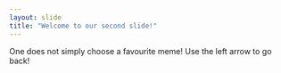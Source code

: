 ```yaml
---
layout: slide
title: "Welcome to our second slide!"
---
```

One does not simply choose a favourite meme!
Use the left arrow to go back!
